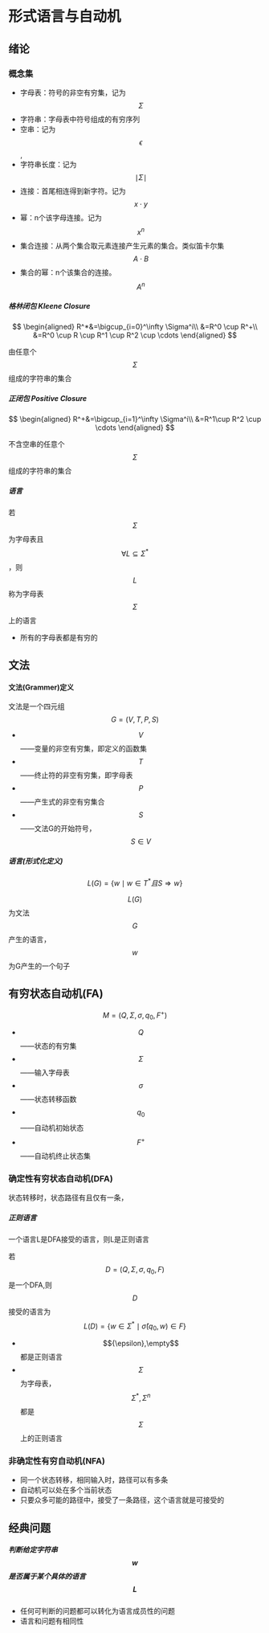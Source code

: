 # 形式语言与自动机

## 绪论

### 概念集

- 字母表：符号的非空有穷集，记为$$\Sigma$$
- 字符串：字母表中符号组成的有穷序列
- 空串：记为 $$\epsilon$$, 
- 字符串长度：记为$$\mid\Sigma\mid$$ 
- 连接：首尾相连得到新字符。记为$$x\cdot y$$
- 幂：n个该字母连接。记为$$x^n$$
- 集合连接：从两个集合取元素连接产生元素的集合。类似笛卡尔集 $$A\cdot B$$
- 集合的幂：n个该集合的连接。$$A^n$$

##### 格林闭包  Kleene Closure

$$
\begin{aligned}
R^*&=\bigcup_{i=0}^\infty \Sigma^i\\
&=R^0 \cup R^+\\
&=R^0 \cup R \cup R^1 \cup R^2 \cup \cdots
\end{aligned}
$$

由任意个$$\Sigma$$组成的字符串的集合

##### 正闭包 Positive Closure

$$
\begin{aligned}
R^+&=\bigcup_{i=1}^\infty \Sigma^i\\
&=R^1\cup R^2 \cup \cdots
\end{aligned}
$$

不含空串的任意个$$\Sigma$$组成的字符串的集合 

##### 语言

若$$\Sigma$$为字母表且$$\forall L\subseteq \Sigma^*$$，则$$L$$称为字母表$$\Sigma$$上的语言

- 所有的字母表都是有穷的

## 文法

#### 文法(Grammer)定义

文法是一个四元组
$$
G=(V,T,P,S)
$$

- $$V$$——变量的非空有穷集，即定义的函数集
- $$T$$——终止符的非空有穷集，即字母表
- $$P$$——产生式的非空有穷集合
- $$S$$——文法G的开始符号，$$S\in V$$

##### 语言(形式化定义)

$$
L(G)=\{w\mid w\in T^*且S\Rightarrow w\}
$$

$$L(G)$$为文法$$G$$产生的语言，$$w$$为G产生的一个句子

## 有穷状态自动机(FA)

$$
M=(Q,\Sigma,\sigma,q_0,F^+)
$$

- $$Q$$——状态的有穷集
- $$\Sigma$$——输入字母表
- $$\sigma$$——状态转移函数
- $$q_0$$——自动机初始状态
- $$F^+$$——自动机终止状态集

### 确定性有穷状态自动机(DFA)

状态转移时，状态路径有且仅有一条，

##### 正则语言

一个语言L是DFA接受的语言，则L是正则语言

若$$D=(Q,\Sigma,\sigma,q_0,F)$$是一个DFA,则$$D$$接受的语言为
$$
L(D)=\{w\in \Sigma^* \mid \widehat{\sigma}(q_0,w) \in F\}
$$

- $${\epsilon},\empty$$都是正则语言
- $$\Sigma $$为字母表，$$\Sigma^*,\Sigma^n$$都是$$\Sigma$$上的正则语言

### 非确定性有穷自动机(NFA)

- 同一个状态转移，相同输入时，路径可以有多条
- 自动机可以处在多个当前状态
- 只要众多可能的路径中，接受了一条路径，这个语言就是可接受的

## 经典问题

##### 判断给定字符串$$w$$是否属于某个具体的语言$$L$$

- 任何可判断的问题都可以转化为语言成员性的问题
- 语言和问题有相同性